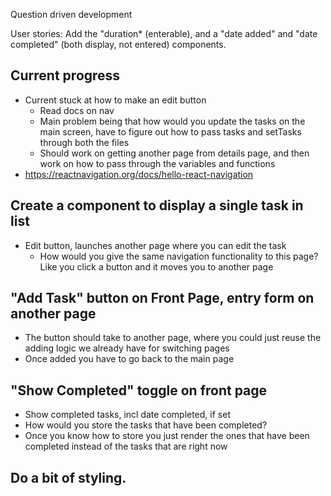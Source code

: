 Question driven development

User stories:
Add the "duration* (enterable), and a "date added" and "date completed" (both display, not entered) components.

## Current progress
- Current stuck at how to make an edit button
   - Read docs on nav
   - Main problem being that how would you update the tasks on the main screen, have to figure out how to pass tasks and setTasks through both the files
   - Should work on getting another page from details page, and then work on how to pass through the variables and functions
- https://reactnavigation.org/docs/hello-react-navigation
   
## Create a component to display a single task in list
- Edit button, launches another page where you can edit the task
  - How would you give the same navigation functionality to this page? Like you click a button and it moves you to another page
## "Add Task" button on Front Page, entry form on another page
- The button should take to another page, where you could just reuse the adding logic we already have for switching pages
- Once added you have to go back to the main page
## "Show Completed" toggle on front page
- Show completed tasks, incl date completed, if set
- How would you store the tasks that have been completed?
- Once you know how to store you just render the ones that have been completed instead of the tasks that are right now
## Do a bit of styling.


